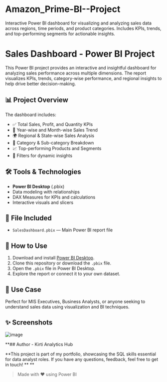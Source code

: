 # Amazon_Prime-BI--Project
Interactive Power BI dashboard for visualizing and analyzing sales data across regions, time periods, and product categories. Includes KPIs, trends, and top-performing segments for actionable insights.

# Sales Dashboard - Power BI Project

This Power BI project provides an interactive and insightful dashboard for analyzing sales performance across multiple dimensions. The report visualizes KPIs, trends, category-wise performance, and regional insights to help drive better decision-making.

## 📊 Project Overview

The dashboard includes:

- ✅ Total Sales, Profit, and Quantity KPIs
- 📅 Year-wise and Month-wise Sales Trend
- 🌍 Regional & State-wise Sales Analysis
- 🛒 Category & Sub-category Breakdown
- 📈 Top-performing Products and Segments
- 📌 Filters for dynamic insights

## 🛠️ Tools & Technologies

- **Power BI Desktop** (.pbix)
- Data modeling with relationships
- DAX Measures for KPIs and calculations
- Interactive visuals and slicers

## 📁 File Included

- `SalesDashboard.pbix` — Main Power BI report file

## 🚀 How to Use

1. Download and install [Power BI Desktop](https://powerbi.microsoft.com/desktop/).
2. Clone this repository or download the `.pbix` file.
3. Open the `.pbix` file in Power BI Desktop.
4. Explore the report or connect it to your own dataset.

## 📌 Use Case

Perfect for MIS Executives, Business Analysts, or anyone seeking to understand sales data using visualization and BI techniques.

## ✨ Screenshots
![image](https://github.com/user-attachments/assets/59b4f754-f1ec-44e6-8eab-ccb433323b49)

**## Author - Kirti Analytics Hub

**This project is part of my portfolio, showcasing the SQL skills essential for data analyst roles. If you have any questions, feedback, feel free to get in touch!
**
**
> Made with ❤️ using Power BI
